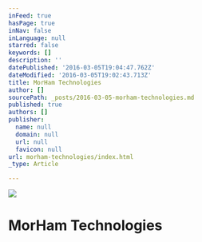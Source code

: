 ```yaml
---
inFeed: true
hasPage: true
inNav: false
inLanguage: null
starred: false
keywords: []
description: ''
datePublished: '2016-03-05T19:04:47.762Z'
dateModified: '2016-03-05T19:02:43.713Z'
title: MorHam Technologies
author: []
sourcePath: _posts/2016-03-05-morham-technologies.md
published: true
authors: []
publisher:
  name: null
  domain: null
  url: null
  favicon: null
url: morham-technologies/index.html
_type: Article

---
```

![](https://the-grid-user-content.s3-us-west-2.amazonaws.com/8bfda898-57f0-47d9-9ff7-240c814de728.png)

# MorHam Technologies